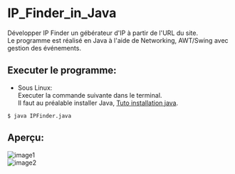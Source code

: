# IP_Finder_in_Java  

Développer IP Finder un gébérateur d'IP à partir de l'URL du site.  
Le programme est réalisé en Java à l'aide de Networking, AWT/Swing avec gestion des événements.  

## Executer le programme:  
  
* Sous Linux:  
Executer la commande suivante dans le terminal.  
Il faut au préalable installer Java, [Tuto installation java](https://linuxhint.com/install_java_linux_mint/).  

``` $ java IPFinder.java ```  

## Aperçu:  

![image1](./images/ipfinder1.png)  
![image2](./images/ipfinder2.png)  
